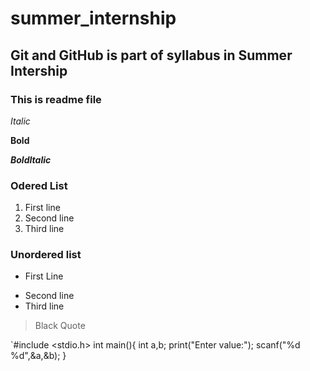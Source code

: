 # summer_internship 
## Git and GitHub is part of syllabus in Summer Intership
### This is readme file

*Italic*

**Bold**

***BoldItalic***

### Odered List
1. First line
2. Second line
3. Third line

### Unordered list
- First Line
+ Second line
+ Third line

> Black Quote

`#include <stdio.h>
int main(){
int a,b;
print("Enter value:");
scanf("%d %d",&a,&b);
}
